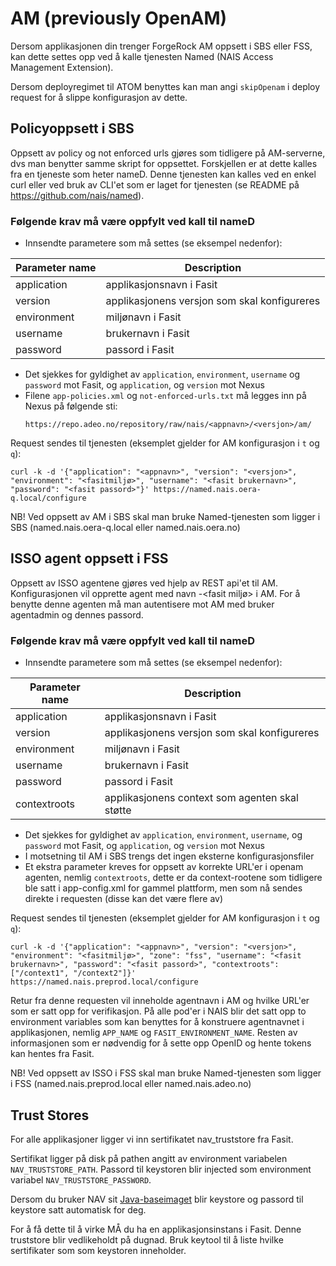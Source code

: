 AM (previously OpenAM)
======================

Dersom applikasjonen din trenger ForgeRock AM oppsett i SBS eller FSS, kan dette settes opp ved å kalle tjenesten Named (NAIS Access Management Extension).

Dersom deployregimet til ATOM benyttes kan man angi `skipOpenam` i deploy request for å slippe konfigurasjon av dette.


## Policyoppsett i SBS

Oppsett av policy og not enforced urls gjøres som tidligere på AM-serverne, dvs man benytter samme skript for oppsettet. Forskjellen er at dette kalles fra en tjeneste som heter nameD. Denne tjenesten kan kalles ved en enkel curl eller ved bruk av CLI'et som er laget for tjenesten (se README på https://github.com/nais/named).


### Følgende krav må være oppfylt ved kall til nameD

* Innsendte parametere som må settes (se eksempel nedenfor):

| Parameter name | Description                                  |
| -------------- | -------------------------------------------- |
| application    | applikasjonsnavn i Fasit                     |
| version        | applikasjonens versjon som skal konfigureres |
| environment    | miljønavn i Fasit                            |
| username       | brukernavn i Fasit                           |
| password       | passord i Fasit                              |

* Det sjekkes for gyldighet av `application`, `environment`, `username` og `password` mot Fasit, og `application`, og `version` mot Nexus
* Filene `app-policies.xml` og `not-enforced-urls.txt` må legges inn på Nexus på følgende sti:
  ```
  https://repo.adeo.no/repository/raw/nais/<appnavn>/<versjon>/am/
  ```


Request sendes til tjenesten (eksemplet gjelder for AM konfigurasjon i `t` og `q`): 
```
curl -k -d '{"application": "<appnavn>", "version": "<versjon>", "environment": "<fasitmiljø>", "username": "<fasit brukernavn>", "password": "<fasit passord>"}' https://named.nais.oera-q.local/configure
```

NB! Ved oppsett av AM i SBS skal man bruke Named-tjenesten som ligger i SBS (named.nais.oera-q.local eller named.nais.oera.no)


## ISSO agent oppsett i FSS

Oppsett av ISSO agentene gjøres ved hjelp av REST api'et til AM. Konfigurasjonen vil opprette agent med navn <applikasjon>-<fasit miljø> i AM. For å benytte denne agenten må man autentisere mot AM med bruker agentadmin og dennes passord.


### Følgende krav må være oppfylt ved kall til nameD

* Innsendte parametere som må settes (se eksempel nedenfor):

| Parameter name | Description                                    |
| -------------- | ---------------------------------------------- |
| application    | applikasjonsnavn i Fasit                       |
| version        | applikasjonens versjon som skal konfigureres   |
| environment    | miljønavn i Fasit                              |
| username       | brukernavn i Fasit                             |
| password       | passord i Fasit                                |
| contextroots   | applikasjonens context som agenten skal støtte |

* Det sjekkes for gyldighet av `application`, `environment`, `username`, og `password` mot Fasit, og `application`, og `version` mot Nexus
* I motsetning til AM i SBS trengs det ingen eksterne konfigurasjonsfiler
* Et ekstra parameter kreves for oppsett av korrekte URL'er i openam agenten, nemlig `contextroots`, dette er da context-rootene som tidligere ble satt i app-config.xml for gammel plattform, men som nå sendes direkte i requesten (disse kan det være flere av)

Request sendes til tjenesten (eksemplet gjelder for AM konfigurasjon i `t` og `q`):
```
curl -k -d '{"application": "<appnavn>", "version": "<versjon>", "environment": "<fasitmiljø>", "zone": "fss", "username": "<fasit brukernavn>", "password": "<fasit passord>", "contextroots": ["/context1", "/context2"]}' https://named.nais.preprod.local/configure
```

Retur fra denne requesten vil inneholde agentnavn i AM og hvilke URL'er som er satt opp for verifikasjon. På alle pod'er i NAIS blir det satt opp to environment variables som kan benyttes for å konstruere agentnavnet i applikasjonen, nemlig `APP_NAME` og `FASIT_ENVIRONMENT_NAME`. Resten av informasjonen som er nødvendig for å sette opp OpenID og hente tokens kan hentes fra Fasit.

NB! Ved oppsett av ISSO i FSS skal man bruke Named-tjenesten som ligger i FSS (named.nais.preprod.local eller named.nais.adeo.no)


## Trust Stores

For alle applikasjoner ligger vi inn sertifikatet nav_truststore fra Fasit.

Sertifikat ligger på  disk på pathen angitt av environment variabelen `NAV_TRUSTSTORE_PATH`. Passord til keystoren blir injected som environment variabel `NAV_TRUSTSTORE_PASSWORD`.

Dersom du bruker NAV sit [Java-baseimaget](https://github.com/nais/baseimages) blir keystore og passord til keystore satt automatisk for deg.

For å få dette til å virke MÅ du ha en applikasjonsinstans i Fasit.  Denne truststore blir vedlikeholdt på dugnad. Bruk keytool til å liste hvilke sertifikater som som keystoren inneholder.
